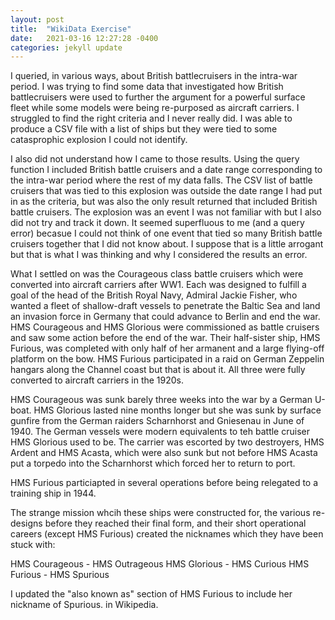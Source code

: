 ```yaml
---
layout: post
title:  "WikiData Exercise"
date:   2021-03-16 12:27:28 -0400
categories: jekyll update
---
```


I queried, in various ways, about British battlecruisers in the intra-war period.  I was trying to find some data
that investigated how British battlecruisers were used to further the argument for a powerful surface
fleet while some models were being re-purposed as aircraft carriers.  I struggled to find the right criteria
and I never really did.  I was able to produce a CSV file with a list of ships but they were tied to some catasprophic
explosion I could not identify.

I also did not understand how I came to those results.  Using the query function I included British battle cruisers and a date range
corresponding to the intra-war period where the rest of my data falls.  The CSV list of battle cruisers that was tied to this explosion
was outside the date range I had put in as the criteria, but was also the only result returned that included British battle cruisers.
The explosion was an event I was not familiar with but I also did not try and track it down.  It seemed superfluous to me (and
a query error) becasue I could not think of one event that tied so many British battle cruisers together that I did not know about.
I suppose that is a little arrogant but that is what I was thinking and why I considered the results an error.

What I settled on was the Courageous class battle cruisers which were converted into aircraft carriers after WW1.  Each was designed to fulfill
a goal of the head of the British Royal Navy, Admiral Jackie Fisher, who wanted a fleet of shallow-draft vessels to penetrate the Baltic Sea
and land an invasion force in Germany that could advance to Berlin and end the war.  HMS Courageous and HMS Glorious were commissioned as
battle cruisers and saw some action before the end of the war.  Their half-sister ship, HMS Furious, was completed with only half of her
armanent and a large flying-off platform on the bow.  HMS Furious participated in a raid on German Zeppelin hangars along the Channel coast
but that is about it.  All three were fully converted to aircraft carriers in the 1920s.  

HMS Courageous was sunk barely three weeks into the war by a German U-boat.  HMS Glorious lasted nine months longer but she was sunk
by surface gunfire from the German raiders Scharnhorst and Gniesenau in June of 1940.  The German vessels were modern equivalents to teh battle cruiser
HMS Glorious used to be.  The carrier was escorted by two destroyers, HMS Ardent and HMS Acasta, which were also sunk but not before
HMS Acasta put a torpedo into the Scharnhorst which forced her to return to port.

HMS Furious particiapted in several operations before being relegated to a training ship in 1944.

The strange mission whcih these ships were constructed for, the various re-designs before they reached their final form, and their short
operational careers (except HMS Furious) created the nicknames which they have been stuck with:

HMS Courageous - HMS Outrageous
HMS Glorious - HMS Curious
HMS Furious - HMS Spurious

I updated the "also known as" section of HMS Furious to include her nickname of Spurious. in Wikipedia.

